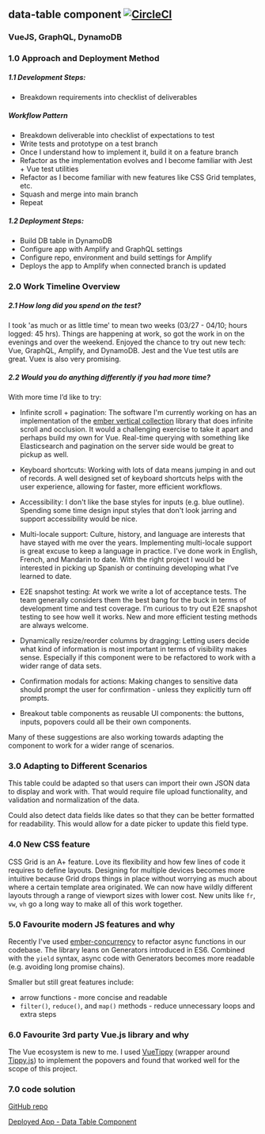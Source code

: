 ## data-table component [![CircleCI](https://circleci.com/gh/lookininward/data-table.svg?style=svg)](https://circleci.com/gh/lookininward/data-table)
### VueJS, GraphQL, DynamoDB

### 1.0 Approach and Deployment Method

##### 1.1 Development Steps:
- Breakdown requirements into checklist of deliverables

##### Workflow Pattern
- Breakdown deliverable into checklist of expectations to test
- Write tests and prototype on a test branch
- Once I understand how to implement it, build it on a feature branch
- Refactor as the implementation evolves and I become familiar with Jest + Vue test utilities
- Refactor as I become familiar with new features like CSS Grid templates, etc.
- Squash and merge into main branch
- Repeat

##### 1.2 Deployment Steps:
- Build DB table in DynamoDB
- Configure app with Amplify and GraphQL settings
- Configure repo, environment and build settings for Amplify
- Deploys the app to Amplify when connected branch is updated

### 2.0 Work Timeline Overview
##### 2.1 How long did you spend on the test?
I took 'as much or as little time' to mean two weeks (03/27 - 04/10; hours logged: 45 hrs). Things are happening at work, so got the work in on the evenings and over the weekend. Enjoyed the chance to try out new tech: Vue, GraphQL, Amplify, and DynamoDB. Jest and the Vue test utils are great. Vuex is also very promising.

##### 2.2 Would you do anything differently if you had more time?

With more time I’d like to try:

- Infinite scroll + pagination: The software I'm currently working on has an implementation of the [ember vertical collection](https://github.com/html-next/vertical-collection) library that does infinite scroll and occlusion. It would a challenging exercise to take it apart and perhaps build my own for Vue. Real-time querying with something like Elasticsearch and pagination on the server side would be great to pickup as well.

- Keyboard shortcuts: Working with lots of data means jumping in and out of records. A well designed set of keyboard shortcuts helps with the user experience, allowing for faster, more efficient workflows.

- Accessibility: I don't like the base styles for inputs (e.g. blue outline). Spending some time design input styles that don't look jarring and support accessibility would be nice.

- Multi-locale support: Culture, history, and language are interests that have stayed with me over the years. Implementing multi-locale support is great excuse to keep a language in practice. I've done work in English, French, and Mandarin to date. With the right project I would be interested in picking up Spanish or continuing developing what I’ve learned to date.

- E2E snapshot testing: At work we write a lot of acceptance tests. The team generally considers them the best bang for the buck in terms of development time and test coverage. I’m curious to try out E2E snapshot testing to see how well it works. New and more efficient testing methods are always welcome.

- Dynamically resize/reorder columns by dragging: Letting users decide what kind of information is most important in terms of visibility makes sense. Especially if this component were to be refactored to work with a wider range of data sets.

- Confirmation modals for actions: Making changes to sensitive data should prompt the user for confirmation - unless they explicitly turn off prompts.

- Breakout table components as reusable UI components: the buttons, inputs, popovers could all be their own components.

Many of these suggestions are also working towards adapting the component to work for a wider range of scenarios.

### 3.0 Adapting to Different Scenarios
This table could be adapted so that users can import their own JSON data to display and work with. That would require file upload functionality, and validation and normalization of the data.

Could also detect data fields like dates so that they can be better formatted for readability. This would allow for a date picker to update this field type.

### 4.0 New CSS feature
CSS Grid is an A+ feature. Love its flexibility and how few lines of code it requires to define layouts. Designing for multiple devices becomes more intuitive because Grid drops things in place without worrying as much about where a certain template area originated. We can now have wildly different layouts through a range of viewport sizes with lower cost. New units like `fr`, `vw`, `vh` go a long way to make all of this work together.

### 5.0 Favourite modern JS features and why
Recently I've used [ember-concurrency](http://ember-concurrency.com/docs/introduction/) to refactor async functions in our codebase. The library leans on Generators introduced in ES6.
Combined with the `yield` syntax, async code with Generators becomes more readable (e.g. avoiding long promise chains).

Smaller but still great features include:

- arrow functions - more concise and readable
- `filter()`, `reduce()`, and `map()` methods - reduce unnecessary loops and extra steps

### 6.0 Favourite 3rd party Vue.js library and why
The Vue ecosystem is new to me. I used [VueTippy](https://kabbouchi.github.io/vue-tippy/) (wrapper around [Tippy.js](https://atomiks.github.io/tippyjs/)) to implement the popovers and found that worked well for the scope of this project.

### 7.0 code solution
[GitHub repo](https://github.com/lookininward/data-table)

[Deployed App - Data Table Component](https://github.com/lookininward/data-table)
